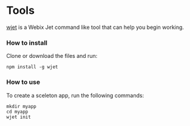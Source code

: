 # Tools

[wjet](https://github.com/webix-hub/wjet) is a Webix Jet command like tool that can help you begin working.

### How to install

Clone or download the files and run:

```
npm install -g wjet
```
### How to use

To create a sceleton app, run the following commands:

```
mkdir myapp
cd myapp
wjet init
```

